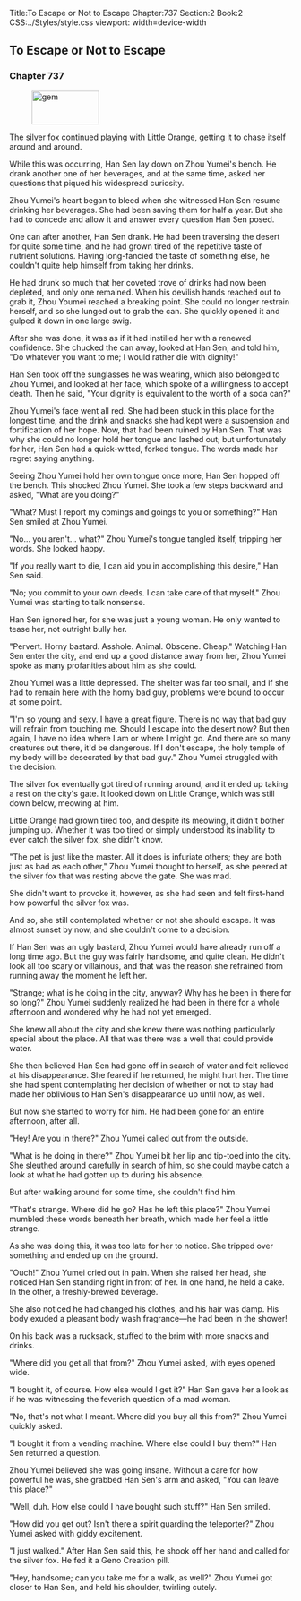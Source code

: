 Title:To Escape or Not to Escape 
Chapter:737 
Section:2 
Book:2 
CSS:../Styles/style.css 
viewport: width=device-width
  
## To Escape or Not to Escape
### Chapter 737 
<figure>
	<img src="../Images/gem.gif" alt="gem" id="gem" width="120" height="60" />
</figure>
  

  
  The silver fox continued playing with Little Orange, getting it to chase itself around and around.

While this was occurring, Han Sen lay down on Zhou Yumei's bench. He drank another one of her beverages, and at the same time, asked her questions that piqued his widespread curiosity.

Zhou Yumei's heart began to bleed when she witnessed Han Sen resume drinking her beverages. She had been saving them for half a year. But she had to concede and allow it and answer every question Han Sen posed.

One can after another, Han Sen drank. He had been traversing the desert for quite some time, and he had grown tired of the repetitive taste of nutrient solutions. Having long-fancied the taste of something else, he couldn't quite help himself from taking her drinks.

He had drunk so much that her coveted trove of drinks had now been depleted, and only one remained. When his devilish hands reached out to grab it, Zhou Youmei reached a breaking point. She could no longer restrain herself, and so she lunged out to grab the can. She quickly opened it and gulped it down in one large swig.

After she was done, it was as if it had instilled her with a renewed confidence. She chucked the can away, looked at Han Sen, and told him, "Do whatever you want to me; I would rather die with dignity!"

Han Sen took off the sunglasses he was wearing, which also belonged to Zhou Yumei, and looked at her face, which spoke of a willingness to accept death. Then he said, "Your dignity is equivalent to the worth of a soda can?"

Zhou Yumei's face went all red. She had been stuck in this place for the longest time, and the drink and snacks she had kept were a suspension and fortification of her hope. Now, that had been ruined by Han Sen. That was why she could no longer hold her tongue and lashed out; but unfortunately for her, Han Sen had a quick-witted, forked tongue. The words made her regret saying anything.

Seeing Zhou Yumei hold her own tongue once more, Han Sen hopped off the bench. This shocked Zhou Yumei. She took a few steps backward and asked, "What are you doing?"

"What? Must I report my comings and goings to you or something?" Han Sen smiled at Zhou Yumei.

"No... you aren't... what?" Zhou Yumei's tongue tangled itself, tripping her words. She looked happy.

"If you really want to die, I can aid you in accomplishing this desire," Han Sen said.

"No; you commit to your own deeds. I can take care of that myself." Zhou Yumei was starting to talk nonsense.

Han Sen ignored her, for she was just a young woman. He only wanted to tease her, not outright bully her.

"Pervert. Horny bastard. Asshole. Animal. Obscene. Cheap." Watching Han Sen enter the city, and end up a good distance away from her, Zhou Yumei spoke as many profanities about him as she could.

Zhou Yumei was a little depressed. The shelter was far too small, and if she had to remain here with the horny bad guy, problems were bound to occur at some point.

"I'm so young and sexy. I have a great figure. There is no way that bad guy will refrain from touching me. Should I escape into the desert now? But then again, I have no idea where I am or where I might go. And there are so many creatures out there, it'd be dangerous. If I don't escape, the holy temple of my body will be desecrated by that bad guy." Zhou Yumei struggled with the decision.

The silver fox eventually got tired of running around, and it ended up taking a rest on the city's gate. It looked down on Little Orange, which was still down below, meowing at him.

Little Orange had grown tired too, and despite its meowing, it didn't bother jumping up. Whether it was too tired or simply understood its inability to ever catch the silver fox, she didn't know.

"The pet is just like the master. All it does is infuriate others; they are both just as bad as each other," Zhou Yumei thought to herself, as she peered at the silver fox that was resting above the gate. She was mad.

She didn't want to provoke it, however, as she had seen and felt first-hand how powerful the silver fox was.

And so, she still contemplated whether or not she should escape. It was almost sunset by now, and she couldn't come to a decision.

If Han Sen was an ugly bastard, Zhou Yumei would have already run off a long time ago. But the guy was fairly handsome, and quite clean. He didn't look all too scary or villainous, and that was the reason she refrained from running away the moment he left her.

"Strange; what is he doing in the city, anyway? Why has he been in there for so long?" Zhou Yumei suddenly realized he had been in there for a whole afternoon and wondered why he had not yet emerged.

She knew all about the city and she knew there was nothing particularly special about the place. All that was there was a well that could provide water.

She then believed Han Sen had gone off in search of water and felt relieved at his disappearance. She feared if he returned, he might hurt her. The time she had spent contemplating her decision of whether or not to stay had made her oblivious to Han Sen's disappearance up until now, as well.

But now she started to worry for him. He had been gone for an entire afternoon, after all.

"Hey! Are you in there?" Zhou Yumei called out from the outside.

"What is he doing in there?" Zhou Yumei bit her lip and tip-toed into the city. She sleuthed around carefully in search of him, so she could maybe catch a look at what he had gotten up to during his absence.

But after walking around for some time, she couldn't find him.

"That's strange. Where did he go? Has he left this place?" Zhou Yumei mumbled these words beneath her breath, which made her feel a little strange.

As she was doing this, it was too late for her to notice. She tripped over something and ended up on the ground.

"Ouch!" Zhou Yumei cried out in pain. When she raised her head, she noticed Han Sen standing right in front of her. In one hand, he held a cake. In the other, a freshly-brewed beverage.

She also noticed he had changed his clothes, and his hair was damp. His body exuded a pleasant body wash fragrance—he had been in the shower!

On his back was a rucksack, stuffed to the brim with more snacks and drinks.

"Where did you get all that from?" Zhou Yumei asked, with eyes opened wide.

"I bought it, of course. How else would I get it?" Han Sen gave her a look as if he was witnessing the feverish question of a mad woman.

"No, that's not what I meant. Where did you buy all this from?" Zhou Yumei quickly asked.

"I bought it from a vending machine. Where else could I buy them?" Han Sen returned a question.

Zhou Yumei believed she was going insane. Without a care for how powerful he was, she grabbed Han Sen's arm and asked, "You can leave this place?"

"Well, duh. How else could I have bought such stuff?" Han Sen smiled.

"How did you get out? Isn't there a spirit guarding the teleporter?" Zhou Yumei asked with giddy excitement.

"I just walked." After Han Sen said this, he shook off her hand and called for the silver fox. He fed it a Geno Creation pill.

"Hey, handsome; can you take me for a walk, as well?" Zhou Yumei got closer to Han Sen, and held his shoulder, twirling cutely.
